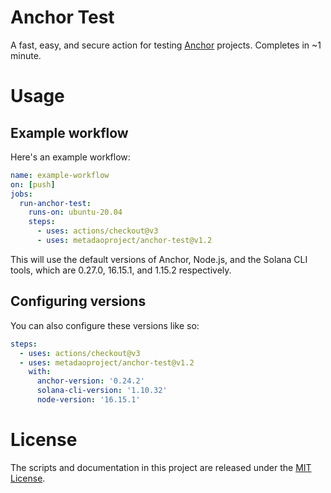 # Anchor Test

A fast, easy, and secure action for testing [Anchor](https://www.anchor-lang.com/) projects. Completes in ~1 minute.

# Usage

## Example workflow

Here's an example workflow:

```yaml
name: example-workflow
on: [push]
jobs:
  run-anchor-test:
    runs-on: ubuntu-20.04
    steps:
      - uses: actions/checkout@v3
      - uses: metadaoproject/anchor-test@v1.2
```

This will use the default versions of Anchor, Node.js, and the Solana CLI tools, which are 0.27.0, 16.15.1, and 1.15.2 respectively. 

## Configuring versions

You can also configure these versions like so:

```yaml
steps:
  - uses: actions/checkout@v3
  - uses: metadaoproject/anchor-test@v1.2
    with: 
      anchor-version: '0.24.2' 
      solana-cli-version: '1.10.32'
      node-version: '16.15.1'
```

# License

The scripts and documentation in this project are released under the [MIT License](LICENSE).
